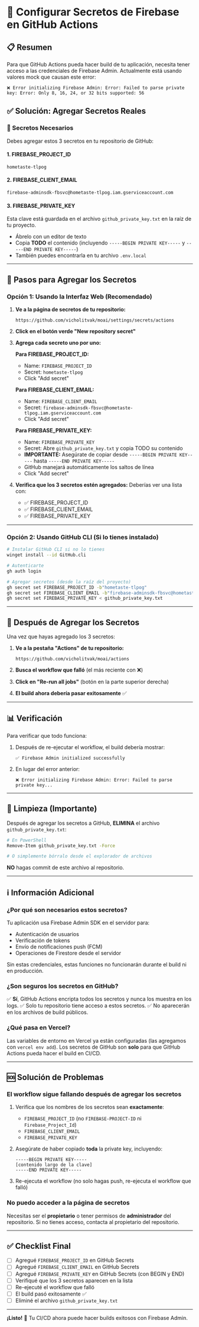 # 🔐 Configurar Secretos de Firebase en GitHub Actions

## 📋 Resumen
Para que GitHub Actions pueda hacer build de tu aplicación, necesita tener acceso a las credenciales de Firebase Admin. Actualmente está usando valores mock que causan este error:

```
❌ Error initializing Firebase Admin: Error: Failed to parse private key: Error: Only 8, 16, 24, or 32 bits supported: 56
```

## ✅ Solución: Agregar Secretos Reales

### 🔑 Secretos Necesarios

Debes agregar estos 3 secretos en tu repositorio de GitHub:

#### 1. **FIREBASE_PROJECT_ID**
```
hometaste-tlpog
```

#### 2. **FIREBASE_CLIENT_EMAIL**
```
firebase-adminsdk-fbsvc@hometaste-tlpog.iam.gserviceaccount.com
```

#### 3. **FIREBASE_PRIVATE_KEY**
Esta clave está guardada en el archivo `github_private_key.txt` en la raíz de tu proyecto.
- Ábrelo con un editor de texto
- Copia **TODO** el contenido (incluyendo `-----BEGIN PRIVATE KEY-----` y `-----END PRIVATE KEY-----`)
- También puedes encontrarla en tu archivo `.env.local`

---

## 🚀 Pasos para Agregar los Secretos

### Opción 1: Usando la Interfaz Web (Recomendado)

1. **Ve a la página de secretos de tu repositorio:**
   ```
   https://github.com/vicholitvak/moai/settings/secrets/actions
   ```

2. **Click en el botón verde "New repository secret"**

3. **Agrega cada secreto uno por uno:**

   **Para FIREBASE_PROJECT_ID:**
   - Name: `FIREBASE_PROJECT_ID`
   - Secret: `hometaste-tlpog`
   - Click "Add secret"

   **Para FIREBASE_CLIENT_EMAIL:**
   - Name: `FIREBASE_CLIENT_EMAIL`
   - Secret: `firebase-adminsdk-fbsvc@hometaste-tlpog.iam.gserviceaccount.com`
   - Click "Add secret"

   **Para FIREBASE_PRIVATE_KEY:**
   - Name: `FIREBASE_PRIVATE_KEY`
   - Secret: Abre `github_private_key.txt` y copia TODO su contenido
   - **IMPORTANTE:** Asegúrate de copiar desde `-----BEGIN PRIVATE KEY-----` hasta `-----END PRIVATE KEY-----`
   - GitHub manejará automáticamente los saltos de línea
   - Click "Add secret"

4. **Verifica que los 3 secretos estén agregados:**
   Deberías ver una lista con:
   - ✅ FIREBASE_PROJECT_ID
   - ✅ FIREBASE_CLIENT_EMAIL
   - ✅ FIREBASE_PRIVATE_KEY

---

### Opción 2: Usando GitHub CLI (Si lo tienes instalado)

```bash
# Instalar GitHub CLI si no lo tienes
winget install --id GitHub.cli

# Autenticarte
gh auth login

# Agregar secretos (desde la raíz del proyecto)
gh secret set FIREBASE_PROJECT_ID -b"hometaste-tlpog"
gh secret set FIREBASE_CLIENT_EMAIL -b"firebase-adminsdk-fbsvc@hometaste-tlpog.iam.gserviceaccount.com"
gh secret set FIREBASE_PRIVATE_KEY < github_private_key.txt
```

---

## 🔄 Después de Agregar los Secretos

Una vez que hayas agregado los 3 secretos:

1. **Ve a la pestaña "Actions" de tu repositorio:**
   ```
   https://github.com/vicholitvak/moai/actions
   ```

2. **Busca el workflow que falló** (el más reciente con ❌)

3. **Click en "Re-run all jobs"** (botón en la parte superior derecha)

4. **El build ahora debería pasar exitosamente** ✅

---

## 📊 Verificación

Para verificar que todo funciona:

1. Después de re-ejecutar el workflow, el build debería mostrar:
   ```
   ✅ Firebase Admin initialized successfully
   ```

2. En lugar del error anterior:
   ```
   ❌ Error initializing Firebase Admin: Error: Failed to parse private key...
   ```

---

## 🧹 Limpieza (Importante)

Después de agregar los secretos a GitHub, **ELIMINA** el archivo `github_private_key.txt`:

```bash
# En PowerShell
Remove-Item github_private_key.txt -Force

# O simplemente bórralo desde el explorador de archivos
```

**NO** hagas commit de este archivo al repositorio.

---

## ℹ️ Información Adicional

### ¿Por qué son necesarios estos secretos?

Tu aplicación usa Firebase Admin SDK en el servidor para:
- Autenticación de usuarios
- Verificación de tokens
- Envío de notificaciones push (FCM)
- Operaciones de Firestore desde el servidor

Sin estas credenciales, estas funciones no funcionarán durante el build ni en producción.

### ¿Son seguros los secretos en GitHub?

✅ **Sí**, GitHub Actions encripta todos los secretos y nunca los muestra en los logs.
✅ Solo tu repositorio tiene acceso a estos secretos.
✅ No aparecerán en los archivos de build públicos.

### ¿Qué pasa en Vercel?

Las variables de entorno en Vercel ya están configuradas (las agregamos con `vercel env add`).
Los secretos de GitHub son **solo** para que GitHub Actions pueda hacer el build en CI/CD.

---

## 🆘 Solución de Problemas

### El workflow sigue fallando después de agregar los secretos

1. Verifica que los nombres de los secretos sean **exactamente**:
   - `FIREBASE_PROJECT_ID` (no `FIREBASE-PROJECT-ID` ni `Firebase_Project_Id`)
   - `FIREBASE_CLIENT_EMAIL`
   - `FIREBASE_PRIVATE_KEY`

2. Asegúrate de haber copiado **toda** la private key, incluyendo:
   ```
   -----BEGIN PRIVATE KEY-----
   [contenido largo de la clave]
   -----END PRIVATE KEY-----
   ```

3. Re-ejecuta el workflow (no solo hagas push, re-ejecuta el workflow que falló)

### No puedo acceder a la página de secretos

Necesitas ser el **propietario** o tener permisos de **administrador** del repositorio.
Si no tienes acceso, contacta al propietario del repositorio.

---

## ✅ Checklist Final

- [ ] Agregué `FIREBASE_PROJECT_ID` en GitHub Secrets
- [ ] Agregué `FIREBASE_CLIENT_EMAIL` en GitHub Secrets
- [ ] Agregué `FIREBASE_PRIVATE_KEY` en GitHub Secrets (con BEGIN y END)
- [ ] Verifiqué que los 3 secretos aparecen en la lista
- [ ] Re-ejecuté el workflow que falló
- [ ] El build pasó exitosamente ✅
- [ ] Eliminé el archivo `github_private_key.txt`

---

**¡Listo!** 🎉 Tu CI/CD ahora puede hacer builds exitosos con Firebase Admin.
